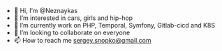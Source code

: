 - 👋 Hi, I’m @Neznaykas
- 👀 I’m interested in cars, girls and hip-hop
- 🌱 I’m currently work on PHP, Temporal, Symfony, Gitlab-cicd and K8S
- 💞️ I’m looking to collaborate on everyone
- 📫 How to reach me sergey.snopko@gmail.com

<!---
Neznaykas/Neznaykas is a ✨ special ✨ repository because its `README.md` (this file) appears on your GitHub profile.
You can click the Preview link to take a look at your changes.
--->
